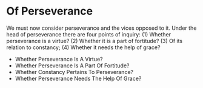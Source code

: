 # Of Perseverance

We must now consider perseverance and the vices opposed to it. Under the head of perseverance there are four points of inquiry:
(1) Whether perseverance is a virtue?
(2) Whether it is a part of fortitude?
(3) Of its relation to constancy;
(4) Whether it needs the help of grace?

* Whether Perseverance Is A Virtue?
* Whether Perseverance Is A Part Of Fortitude?
* Whether Constancy Pertains To Perseverance?
* Whether Perseverance Needs The Help Of Grace?